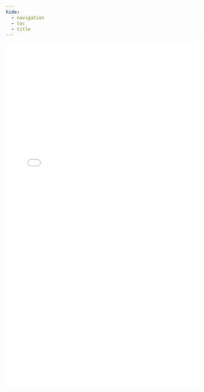 ```yaml
---
hide:
  - navigation
  - toc
  - title
---
```


<style>
.tasks-iframe{
    width: 100%;
    height: 900px;
    border: 0;
}
</style>

<iframe src="../fractal-tasks/" class="tasks-iframe">
</iframe>
